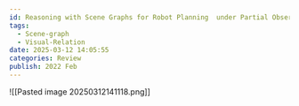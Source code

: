 ```yaml
---
id: Reasoning with Scene Graphs for Robot Planning  under Partial Observability
tags:
  - Scene-graph
  - Visual-Relation
date: 2025-03-12 14:05:55
categories: Review
publish: 2022 Feb
---
```

![[Pasted image 20250312141118.png]]